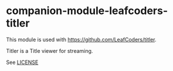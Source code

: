 # companion-module-leafcoders-titler

This module is used with https://github.com/LeafCoders/titler.

Titler is a Title viewer for streaming.

See [LICENSE](./LICENSE)
